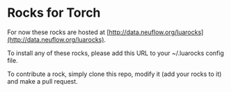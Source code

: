 Rocks for Torch
===============

For now these rocks are hosted at 
[http://data.neuflow.org/luarocks](http://data.neuflow.org/luarocks).

To install any of these rocks, please add this URL to your ~/.luarocks config
file.

To contribute a rock, simply clone this repo, modify it (add your rocks to it)
and make a pull request.
